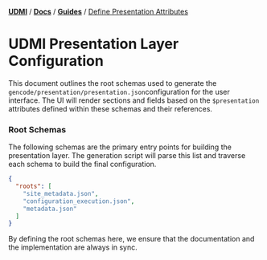 [**UDMI**](../../) / [**Docs**](../) / [**Guides**](./) / [Define Presentation Attributes](#)

# UDMI Presentation Layer Configuration

This document outlines the root schemas used to generate
the `gencode/presentation/presentation.json`configuration for the user
interface. The UI will render sections and fields based on the `$presentation`
attributes defined within these schemas and their references.

### Root Schemas

The following schemas are the primary entry points for building the presentation
layer. The generation script will parse this list and traverse each schema to
build the final configuration.

```json
{
  "roots": [
    "site_metadata.json",
    "configuration_execution.json",
    "metadata.json"
  ]
}
```

By defining the root schemas here, we ensure that the documentation and the
implementation are always in sync.

